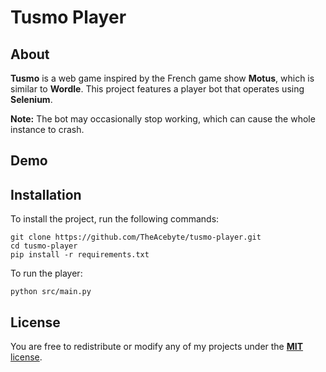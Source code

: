 # Tusmo Player

## About
**Tusmo** is a web game inspired by the French game show **Motus**, which is similar to **Wordle**. This project features a player bot that operates using **Selenium**.

**Note:** The bot may occasionally stop working, which can cause the whole instance to crash.

## Demo


## Installation
To install the project, run the following commands:
```
git clone https://github.com/TheAcebyte/tusmo-player.git
cd tusmo-player
pip install -r requirements.txt
```

To run the player:
```
python src/main.py
```

## License
You are free to redistribute or modify any of my projects under the [**MIT** license](LICENSE).
